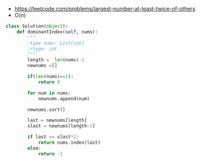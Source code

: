 - https://leetcode.com/problems/largest-number-at-least-twice-of-others
- O(n)

```python
class Solution(object):
    def dominantIndex(self, nums):
        """
        :type nums: List[int]
        :rtype: int
        """
        length =  len(nums)-1
        newnums =[]

        if(len(nums)==1):
            return 0

        for num in nums:
            newnums.append(num)

        newnums.sort()

        last = newnums[length]
        slast = newnums[length-1]

        if last >= slast*2:
            return nums.index(last)
        else:
            return -1
```
